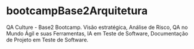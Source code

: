 # bootcampBase2Arquitetura
QA Culture - Base2 
Bootcamp.
Visão estratégica, Análise de Risco, QA no Mundo Ágil e suas Ferramentas, IA em Teste de Software, Documentação de Projeto em Teste de Software.
